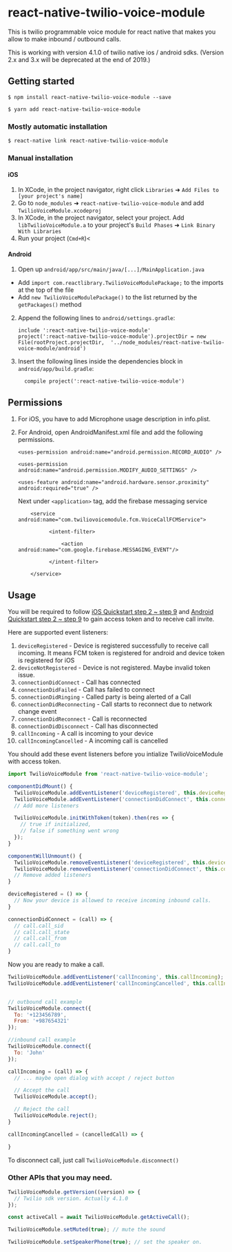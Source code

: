 # react-native-twilio-voice-module
This is twilio programmable voice module for react native that makes you allow to make inbound / outbound calls.

This is working with version 4.1.0 of twilio native ios / android sdks. (Version 2.x and 3.x will be deprecated at the end of 2019.)

## Getting started

`$ npm install react-native-twilio-voice-module --save`

`$ yarn add react-native-twilio-voice-module`

### Mostly automatic installation

`$ react-native link react-native-twilio-voice-module`

### Manual installation


#### iOS

1. In XCode, in the project navigator, right click `Libraries` ➜ `Add Files to [your project's name]`
2. Go to `node_modules` ➜ `react-native-twilio-voice-module` and add `TwilioVoiceModule.xcodeproj`
3. In XCode, in the project navigator, select your project. Add `libTwilioVoiceModule.a` to your project's `Build Phases` ➜ `Link Binary With Libraries`
4. Run your project (`Cmd+R`)<

#### Android

1. Open up `android/app/src/main/java/[...]/MainApplication.java`
  - Add `import com.reactlibrary.TwilioVoiceModulePackage;` to the imports at the top of the file
  - Add `new TwilioVoiceModulePackage()` to the list returned by the `getPackages()` method
2. Append the following lines to `android/settings.gradle`:
  	```
  	include ':react-native-twilio-voice-module'
  	project(':react-native-twilio-voice-module').projectDir = new File(rootProject.projectDir, 	'../node_modules/react-native-twilio-voice-module/android')
  	```
3. Insert the following lines inside the dependencies block in `android/app/build.gradle`:
  	```
      compile project(':react-native-twilio-voice-module')
  	```
## Permissions
1. For iOS, you have to add Microphone usage description in info.plist.

2. For Android, open AndroidManifest.xml file and add the following permissions.

    `<uses-permission android:name="android.permission.RECORD_AUDIO" />`

    `<uses-permission android:name="android.permission.MODIFY_AUDIO_SETTINGS" />`

    `<uses-feature android:name="android.hardware.sensor.proximity" android:required="true" />`

    Next under `<application>` tag, add the firebase messaging service

    ```
        <service android:name="com.twiliovoicemodule.fcm.VoiceCallFCMService">

              <intent-filter>

                  <action android:name="com.google.firebase.MESSAGING_EVENT"/>

              </intent-filter>

        </service>
    ```

## Usage
You will be required to follow [iOS Quickstart step 2 ~ step 9](https://github.com/twilio/voice-quickstart-objc#2-create-a-voice-api-key)
and [Android Quickstart step 2 ~ step 9](https://github.com/twilio/voice-quickstart-android#2-create-a-voice-api-key) to gain access token and
to receive call invite.

Here are supported event listeners:
1. `deviceRegistered` - Device is registered successfully to receive call incoming. It means FCM token is registered for android and device token is registered for iOS
2. `deviceNotRegistered` - Device is not registered. Maybe invalid token issue.
3. `connectionDidConnect` - Call has connected
4. `connectionDidFailed` - Call has failed to connect
5. `connectionDidRinging` - Called party is being alerted of a Call
6. `connectionDidReconnecting` - Call starts to reconnect due to network change event
7. `connectionDidReconnect` - Call is reconnected
8. `connectionDidDisconnect` - Call has disconnected
9. `callIncoming` - A call is incoming to your device
10. `callIncomingCancelled` - A incoming call is cancelled

You should add these event listeners before you intialize TwilioVoiceModule with access token.

```javascript
import TwilioVoiceModule from 'react-native-twilio-voice-module';

componentDidMount() {
  TwilioVoiceModule.addEventListener('deviceRegistered', this.deviceRegistered);
  TwilioVoiceModule.addEventListener('connectionDidConnect', this.connectionDidConnect);
  // Add more listeners

  TwilioVoiceModule.initWithToken(token).then(res => {
    // true if initialized,
    // false if something went wrong
  });  
}

componentWillUnmount() {
  TwilioVoiceModule.removeEventListener('deviceRegistered', this.deviceRegistered);
  TwilioVoiceModule.removeEventListener('connectionDidConnect', this.connectionDidConnect);
  // Remove added listeners
}

deviceRegistered = () => {
  // Now your device is allowed to receive incoming inbound calls.
}

connectionDidConnect = (call) => {
  // call.call_sid
  // call.call_state
  // call.call_from
  // call.call_to
}

```

Now you are ready to make a call.
```javascript
TwilioVoiceModule.addEventListener('callIncoming', this.callIncoming);
TwilioVoiceModule.addEventListener('callIncomingCancelled', this.callIncomingCancelled);


// outbound call example
TwilioVoiceModule.connect({
  To: '+123456789',
  From: '+987654321'
});

//inbound call example
TwilioVoiceModule.connect({
  To: 'John'
});

callIncoming = (call) => {
  // ... maybe open dialog with accept / reject button

  // Accept the call
  TwilioVoiceModule.accept();

  // Reject the call
  TwilioVoiceModule.reject();
}

callIncomingCancelled = (cancelledCall) => {

}

```

To disconnect call, just call `TwilioVoiceModule.disconnect()`

### Other APIs that you may need.
```javascript
TwilioVoiceModule.getVersion((version) => {
  // Twilio sdk version. Actually 4.1.0
});

const activeCall = await TwilioVoiceModule.getActiveCall();

TwilioVoiceModule.setMuted(true); // mute the sound

TwilioVoiceModule.setSpeakerPhone(true); // set the speaker on.

```
